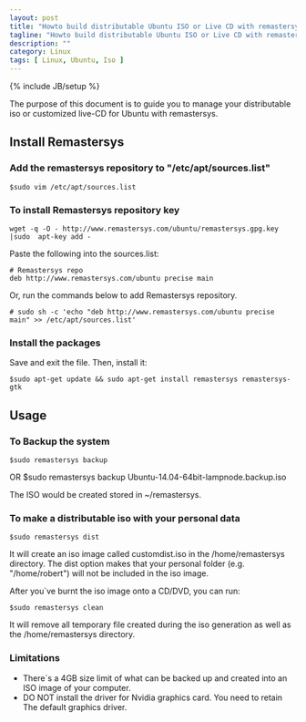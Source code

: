 ```yaml
---
layout: post
title: "Howto build distributable Ubuntu ISO or Live CD with remastersys"
tagline: "Howto build distributable Ubuntu ISO or Live CD with remastersys"
description: ""
category: Linux 
tags: [ Linux, Ubuntu, Iso ]
---
```

{% include JB/setup %}

The purpose of this document is to guide you to manage your distributable iso or customized live-CD for
Ubuntu with remastersys.

## Install Remastersys

### Add the remastersys repository to "/etc/apt/sources.list"

	$sudo vim /etc/apt/sources.list

### To install Remastersys repository key

	wget -q -O - http://www.remastersys.com/ubuntu/remastersys.gpg.key |sudo  apt-key add -

Paste the following into the sources.list:

	# Remastersys repo
	deb http://www.remastersys.com/ubuntu precise main

Or, run the commands below to add Remastersys repository.

	# sudo sh -c 'echo "deb http://www.remastersys.com/ubuntu precise main" >> /etc/apt/sources.list'

### Install the packages

Save and exit the file. Then, install it:

	$sudo apt-get update && sudo apt-get install remastersys remastersys-gtk

## Usage

### To Backup the system 

	$sudo remastersys backup	

OR
	$sudo remastersys backup Ubuntu-14.04-64bit-lampnode.backup.iso

The ISO would be created stored in ~/remastersys.


### To make a distributable iso with your personal data

	$sudo remastersys dist

It will create an iso image called customdist.iso in the /home/remastersys directory. The dist option makes that your personal folder (e.g. "/home/robert") will not be included in the iso image.

After you`ve burnt the iso image onto a CD/DVD, you can run:

	$sudo remastersys clean

It will remove all temporary file created during the iso generation as well as the /home/remastersys directory.

###  Limitations

 - There`s a 4GB size limit of what can be backed up and created into an ISO image of your computer.
 - DO NOT install the driver for Nvidia graphics card. You need to retain The default graphics driver.
